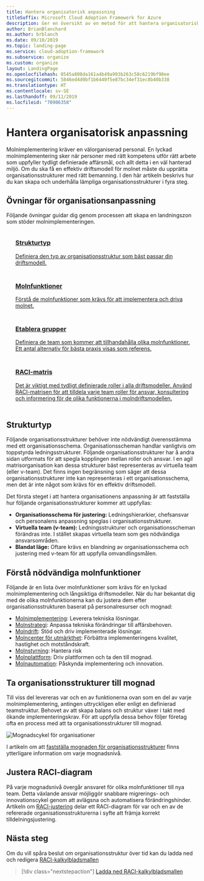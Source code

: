 ```yaml
---
title: Hantera organisatorisk anpassning
titleSuffix: Microsoft Cloud Adoption Framework for Azure
description: Ger en översikt av en metod för att hantera organisatorisk anpassning.
author: BrianBlanchard
ms.author: brblanch
ms.date: 09/10/2019
ms.topic: landing-page
ms.service: cloud-adoption-framework
ms.subservice: organize
ms.custom: organize
layout: LandingPage
ms.openlocfilehash: 0545a808da161a4b49a993b263c58c6219bf98ee
ms.sourcegitcommit: 5846ed4d0bf1b6440f5e87bc34ef31ec8b40b338
ms.translationtype: HT
ms.contentlocale: sv-SE
ms.lasthandoff: 09/11/2019
ms.locfileid: "70906358"
---
```

# <a name="managing-organizational-alignment"></a>Hantera organisatorisk anpassning

Molnimplementering kräver en välorganiserad personal. En lyckad molnimplementering sker när personer med rätt kompetens utför rätt arbete som uppfyller tydligt definierade affärsmål, och allt detta i en väl hanterad miljö. Om du ska få en effektiv driftsmodell för molnet måste du upprätta organisationsstrukturer med rätt bemanning. I den här artikeln beskrivs hur du kan skapa och underhålla lämpliga organisationsstrukturer i fyra steg.

## <a name="organization-alignment-exercises"></a>Övningar för organisationsanpassning

Följande övningar guidar dig genom processen att skapa en landningszon som stöder molnimplementeringen.

<!-- markdownlint-disable MD033 -->

<ul class="panelContent cardsF">
    <li style="display: flex; flex-direction: column;">
        <a href="#structure-type">
            <div class="cardSize">
                <div class="cardPadding" style="padding-bottom:10px;">
                    <div class="card" style="padding-bottom:10px;">
                        <div class="cardImageOuter">
                            <div class="cardImage">
                                <img alt="" src="../_images/icons/1.png" data-linktype="external">
                            </div>
                        </div>
                        <div class="cardText" style="padding-left:0px;">
                            <h3>Strukturtyp</h3>
Definiera den typ av organisationsstruktur som bäst passar din driftsmodell.
                        </div>
                    </div>
                </div>
            </div>
        </a>
    </li>
    <li style="display: flex; flex-direction: column;">
        <a href="#understand-required-cloud-capabilities">
            <div class="cardSize">
                <div class="cardPadding" style="padding-bottom:10px;">
                    <div class="card" style="padding-bottom:10px;">
                        <div class="cardImageOuter">
                            <div class="cardImage">
                                <img alt="" src="../_images/icons/2.png" data-linktype="external">
                            </div>
                        </div>
                        <div class="cardText" style="padding-left:0px;">
                            <h3>Molnfunktioner</h3>
Förstå de molnfunktioner som krävs för att implementera och driva molnet.
                        </div>
                    </div>
                </div>
            </div>
        </a>
    </li>
    <li style="display: flex; flex-direction: column;">
        <a href="./organization-structures.md">
            <div class="cardSize">
                <div class="cardPadding" style="padding-bottom:10px;">
                    <div class="card" style="padding-bottom:10px;">
                        <div class="cardImageOuter">
                            <div class="cardImage">
                                <img alt="" src="../_images/icons/3.png" data-linktype="external">
                            </div>
                        </div>
                        <div class="cardText" style="padding-left:0px;">
                            <h3>Etablera grupper</h3>
Definiera de team som kommer att tillhandahålla olika molnfunktioner. Ett antal alternativ för bästa praxis visas som referens.
                        </div>
                    </div>
                </div>
            </div>
        </a>
    </li>
    <li style="display: flex; flex-direction: column;">
        <a href="./raci-alignment.md">
            <div class="cardSize">
                <div class="cardPadding" style="padding-bottom:10px;">
                    <div class="card" style="padding-bottom:10px;">
                        <div class="cardImageOuter">
                            <div class="cardImage">
                                <img alt="" src="../_images/icons/4.png" data-linktype="external">
                            </div>
                        </div>
                        <div class="cardText" style="padding-left:0px;">
                            <h3>RACI-matris</h3>
Det är viktigt med tydligt definierade roller i alla driftsmodeller. Använd RACI-matrisen för att tilldela varje team roller för ansvar, konsultering och informering för de olika funktionerna i molndriftsmodellen.
                        </div>
                    </div>
                </div>
            </div>
        </a>
    </li>
</ul>

<!-- markdownlint-enable MD033 -->

## <a name="structure-type"></a>Strukturtyp

Följande organisationsstrukturer behöver inte nödvändigt överensstämma med ett organisationsschema. Organisationsscheman handlar vanligtvis om toppstyrda ledningsstrukturer. Följande organisationsstrukturer har å andra sidan utformats för att spegla kopplingen mellan roller och ansvar. I en agil matrisorganisation kan dessa strukturer bäst representeras av virtuella team (eller v-team). Det finns ingen begränsning som säger att dessa organisationsstrukturer inte kan representeras i ett organisationsschema, men det är inte något som krävs för en effektiv driftsmodell.

Det första steget i att hantera organisationens anpassning är att fastställa hur följande organisationsstrukturer kommer att uppfyllas:

- **Organisationsschema för justering:** Ledningshierarkier, chefsansvar och personalens anpassning speglas i organisationsstrukturer.
- **Virtuella team (v-team):** Ledningsstrukturer och organisationsscheman förändras inte. I stället skapas virtuella team som ges nödvändiga ansvarsområden.
- **Blandat läge:** Oftare krävs en blandning av organisationsschema och justering med v-team för att uppfylla omvandlingsmålen.

## <a name="understand-required-cloud-capabilities"></a>Förstå nödvändiga molnfunktioner

Följande är en lista över molnfunktioner som krävs för en lyckad molnimplementering och långsiktiga driftsmodeller. När du har bekantat dig med de olika molnfunktionerna kan du justera dem efter organisationsstrukturen baserat på personalresurser och mognad:

- [Molnimplementering](./cloud-adoption.md): Leverera tekniska lösningar.
- [Molnstrategi](./cloud-strategy.md): Anpassa tekniska förändringar till affärsbehoven.
- [Molndrift](./cloud-operations.md): Stöd och driv implementerade lösningar.
- [Molncenter för utmärkthet](./cloud-center-excellence.md): Förbättra implementeringens kvalitet, hastighet och motståndskraft.
- [Molnstyrning](./cloud-governance.md): Hantera risk
- [Molnplattform](./cloud-platform.md): Driv plattformen och ta den till mognad.
- [Molnautomation](./cloud-automation.md): Påskynda implementering och innovation.

## <a name="maturing-organizational-structures"></a>Ta organisationsstrukturer till mognad

Till viss del levereras var och en av funktionerna ovan som en del av varje molnimplementering, antingen uttryckligen eller enligt en definierad teamstruktur.
Behovet av att skapa balans och struktur växer i takt med ökande implementeringskrav. För att uppfylla dessa behov följer företag ofta en process med att ta organisationsstrukturer till mognad.

![Mognadscykel för organisationer](../_images/ready/org-ready-maturity.png)

I artikeln om att [fastställa mognaden för organisationsstrukturer](./organization-structures.md) finns ytterligare information om varje mognadsnivå.

## <a name="aligning-raci-charts"></a>Justera RACI-diagram

På varje mognadsnivå övergår ansvaret för olika molnfunktioner till nya team. Detta växlande ansvar möjliggör snabbare migrerings- och innovationscykel genom att avlägsna och automatisera förändringshinder. Artikeln om [RACI-justering](./raci-alignment.md) delar ett RACI-diagram för var och en av de refererade organisationsstrukturerna i syfte att främja korrekt tilldelningsjustering.

## <a name="next-steps"></a>Nästa steg

Om du vill spåra beslut om organisationsstruktur över tid kan du ladda ned och redigera [RACI-kalkylbladsmallen][template]

> [!div class="nextstepaction"]
> [Ladda ned RACI-kalkylbladsmallen][template]

<!-- links -->
[template]: https://archcenter.blob.core.windows.net/cdn/fusion/management/raci-template.xlsx
